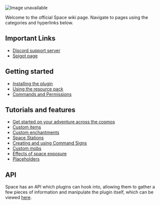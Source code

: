 ![Image unavailable](https://i.imgur.com/ze1Li1A.png)

Welcome to the official Space wiki page. Navigate to pages using the categories and hyperlinks below.

## Important Links

* [Discord support server](https://discord.com/invite/XR8bbm6)
* [Spigot page](https://www.spigotmc.org/resources/space.59572/)

## Getting started

* [Installing the plugin](Installation)
* [Using the resource pack](Resource-pack)
* [Commands and Permissions](Commands-and-Permissions)

## Tutorials and features

* [Get started on your adventure across the cosmos](Starting-guide)
* [Custom items](Custom-Items)
* [Custom enchantments](Custom-Enchantments)
* [Space Stations](Space-Station)
* [Creating and using Command Signs](Command-Signs)
* [Custom mobs](Custom-Mobs)
* [Effects of space exposure](Effects-of-Space-Exposure)
* [Placeholders](Placeholders)

## API

Space has an API which plugins can hook into, allowing them to gather a few pieces of information and manipulate the plugin itself, which can be viewed [here](https://github.com/Z4OLLIEZ4/Space-API-Example).
